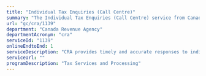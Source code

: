 ```yaml
---
title: "Individual Tax Enquiries (Call Centre)"
summary: "The Individual Tax Enquiries (Call Centre) service from Canada Revenue Agency is available end-to-end online, according to the GC Service Inventory."
url: "gc/cra/1139"
department: "Canada Revenue Agency"
departmentAcronym: "cra"
serviceId: "1139"
onlineEndtoEnd: 1
serviceDescription: "CRA provides timely and accurate responses to individuals to their telephone enquiries and updated automated messaging."
serviceUrl: ""
programDescription: "Tax Services and Processing"
---
```

